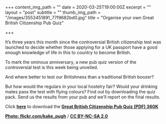 +++
content_img_path = ""
date = 2020-03-25T19:00:00Z
excerpt = ""
layout = "post"
subtitle = ""
thumb_img_path = "/images/3553451891_77f9682bd0.jpg"
title = "Organise your own Great British Citizenship Pub Quiz"

+++


It’s three years this month since the controversial British citizenship test was launched to decide whether those applying for a UK passport have a good enough knowledge of life in this to country to become British.

To mark the ominous anniversary, a new pub quiz version of the controversial test is this week being unveiled.

And where better to test our Britishness than a traditional British boozer?

But how would the regulars in your local hostelry fair? Would your drinking mates pass the test with flying colours? Find out by downloading the quiz pack. Send us the results from your pub and we’ll report on the final results.

Click [**here**](https://app.forestry.io/sites/2mjhkjd4eifk3g/body-media//images/GreatBritishCitizenshipPubQuiz.pdf) to download the [**Great British Citizenship Pub Quiz (PDF) 360K**](https://app.forestry.io/sites/2mjhkjd4eifk3g/body-media//images/GreatBritishCitizenshipPubQuiz.pdf)

[**Photo: flickr.com/kake_pugh**](https://www.flickr.com/photos/kake_pugh/) / [**CC BY-NC-SA 2.0**](https://creativecommons.org/licenses/by-nc-sa/2.0/)